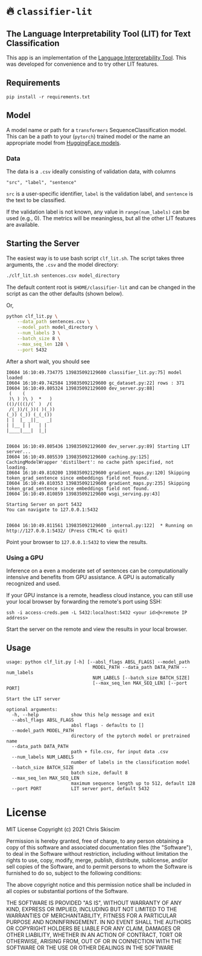 # 🔥 `classifier-lit`
## The Language Interpretability Tool (LIT) for Text Classification

This app is an implementation of the
[Language Interpretability Tool](https://pair-code.github.io/lit/). This was
developed for convenience and to try other LIT features.

## Requirements
```
pip install -r requirements.txt
```

## Model
A model name or path for a `transformers` SequenceClassification model. 
This can be a path to your (`pytorch`) trained model or the name an appropriate
model from [HuggingFace models](https://huggingface.co/models). 

### Data
The data is a `.csv` ideally consisting of validation data, with columns
```
"src", "label", "sentence"
```
`src` is a user-specific identifier, `label` is the validation label, and `sentence` is the text to be classified.

If the validation label is not known, any value in `range(num_labels)` can be used (e.g., 0). 
The metrics will be meaningless, but all the other LIT features are
available.

## Starting the Server

The easiest way is to use bash script `clf_lit.sh`. 
The script takes three arguments, the `.csv` and the model directory:

```bash
./clf_lit.sh sentences.csv model_directory
```

The default content root is `$HOME/classifier-lit` and can be changed in the script as can
the other defaults (shown below).

Or,

```bash
python clf_lit.py \
    --data_path sentences.csv \
    --model_path model_directory \
    --num_labels 3 \
    --batch_size 8 \
    --max_seq_len 128 \
    --port 5432
```

After a short wait, you should see
```
I0604 16:10:49.734775 139835092129600 classifier_lit.py:75] model loaded
I0604 16:10:49.742584 139835092129600 gc_dataset.py:22] rows : 371
I0604 16:10:49.805324 139835092129600 dev_server.py:88]
 (    (
 )\ ) )\ )  *   )
(()/((()/(` )  /(
 /(_))/(_))( )(_))
(_)) (_)) (_(_())
| |  |_ _||_   _|
| |__ | |   | |
|____|___|  |_|


I0604 16:10:49.805436 139835092129600 dev_server.py:89] Starting LIT server...
I0604 16:10:49.805539 139835092129600 caching.py:125] CachingModelWrapper 'distilbert': no cache path specified, not loading.
I0604 16:10:49.810200 139835092129600 gradient_maps.py:120] Skipping token_grad_sentence since embeddings field not found.
I0604 16:10:49.810353 139835092129600 gradient_maps.py:235] Skipping token_grad_sentence since embeddings field not found.
I0604 16:10:49.810859 139835092129600 wsgi_serving.py:43]

Starting Server on port 5432
You can navigate to 127.0.0.1:5432


I0604 16:10:49.811561 139835092129600 _internal.py:122]  * Running on http://127.0.0.1:5432/ (Press CTRL+C to quit)
``` 
Point your browser to `127.0.0.1:5432` to view the results.


### Using a GPU
Inference on a even a moderate set of sentences can be computationally intensive and benefits from
GPU assistance. A GPU is automatically recognized and used.

If your GPU instance is a remote, headless cloud instance, you can still
use your local browser by forwarding the remote's port using SSH:

```
ssh -i access-creds.pem -L 5432:localhost:5432 <your id>@<remote IP address>
```

Start the server on the remote and view the results in your local browser.

## Usage
```
usage: python clf_lit.py [-h] [--absl_flags ABSL_FLAGS] --model_path
                                MODEL_PATH --data_path DATA_PATH --num_labels
                                NUM_LABELS [--batch_size BATCH_SIZE]
                                [--max_seq_len MAX_SEQ_LEN] [--port PORT]

Start the LIT server

optional arguments:
  -h, --help            show this help message and exit
  --absl_flags ABSL_FLAGS
                        absl flags - defaults to []
  --model_path MODEL_PATH
                        directory of the pytorch model or pretrained name
  --data_path DATA_PATH
                        path + file.csv, for input data .csv
  --num_labels NUM_LABELS
                        number of labels in the classification model
  --batch_size BATCH_SIZE
                        batch size, default 8
  --max_seq_len MAX_SEQ_LEN
                        maximum sequence length up to 512, default 128
  --port PORT           LIT server port, default 5432
```

# License
MIT License Copyright (c) 2021 Chris Skiscim

Permission is hereby granted, free of charge, to any person obtaining a copy
of this software and associated documentation files (the "Software"), to deal
in the Software without restriction, including without limitation the rights
to use, copy, modify, merge, publish, distribute, sublicense, and/or sell
copies of the Software, and to permit persons to whom the Software is
furnished to do so, subject to the following conditions:

The above copyright notice and this permission notice shall be included in all
copies or substantial portions of the Software.

THE SOFTWARE IS PROVIDED "AS IS", WITHOUT WARRANTY OF ANY KIND, EXPRESS OR
IMPLIED, INCLUDING BUT NOT LIMITED TO THE WARRANTIES OF MERCHANTABILITY,
FITNESS FOR A PARTICULAR PURPOSE AND NONINFRINGEMENT. IN NO EVENT SHALL THE
AUTHORS OR COPYRIGHT HOLDERS BE LIABLE FOR ANY CLAIM, DAMAGES OR OTHER
LIABILITY, WHETHER IN AN ACTION OF CONTRACT, TORT OR OTHERWISE, ARISING FROM,
OUT OF OR IN CONNECTION WITH THE SOFTWARE OR THE USE OR OTHER DEALINGS IN THE
SOFTWARE